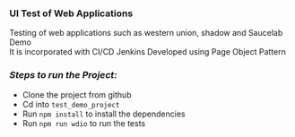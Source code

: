 ### UI Test of Web Applications
Testing of web applications such as western union, shadow  and Saucelab Demo\
It is incorporated with CI/CD Jenkins
Developed using Page Object Pattern

### *Steps to run the Project:*
* Clone the project from github
* Cd into `test_demo_project`
* Run `npm install` to install the dependencies
* Run `npm run wdio` to run the tests
